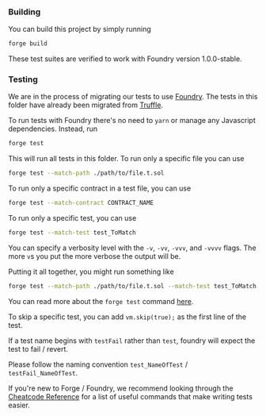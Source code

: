 ### Building

You can build this project by simply running

```bash
forge build
```

These test suites are verified to work with Foundry version 1.0.0-stable.

### Testing

We are in the process of migrating our tests to use [Foundry](https://book.getfoundry.sh/). The tests in this folder have already been migrated from [Truffle](../test).

To run tests with Foundry there's no need to `yarn` or manage any Javascript dependencies. Instead, run

```bash
forge test
```

This will run all tests in this folder. To run only a specific file you can use

```bash
forge test --match-path ./path/to/file.t.sol
```

To run only a specific contract in a test file, you can use

```bash
forge test --match-contract CONTRACT_NAME
```

To run only a specific test, you can use

```bash
forge test --match-test test_ToMatch
```

You can specify a verbosity level with the `-v`, `-vv`, `-vvv`, and `-vvvv` flags. The more `v`s you put the more verbose the output will be.

Putting it all together, you might run something like

```bash
forge test --match-path ./path/to/file.t.sol --match-test test_ToMatch -vvv
```

You can read more about the `forge test` command [here](https://book.getfoundry.sh/reference/forge/forge-test).

To skip a specific test, you can add `vm.skip(true);` as the first line of the test.

If a test name begins with `testFail` rather than `test`, foundry will expect the test to fail / revert.

Please follow the naming convention `test_NameOfTest` / `testFail_NameOfTest`.

If you're new to Forge / Foundry, we recommend looking through the [Cheatcode Reference](https://book.getfoundry.sh/cheatcodes/) for a list of useful commands that make writing tests easier.



